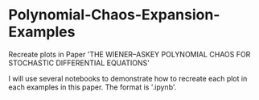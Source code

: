 # Polynomial-Chaos-Expansion-Examples

Recreate plots in Paper 'THE WIENER–ASKEY POLYNOMIAL CHAOS FOR STOCHASTIC DIFFERENTIAL EQUATIONS'

I will use several notebooks to demonstrate how to recreate each plot in each examples in this paper. The format is '.ipynb'.

